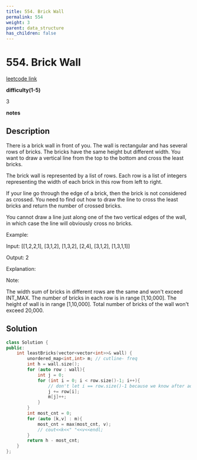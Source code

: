 ```yaml
---
title: 554. Brick Wall
permalink: 554
weight: 3
parent: data_structure
has_children: false
---
```

# 554. Brick Wall
[leetcode link](https://leetcode.com/problems/brick-wall/)

**difficulty(1-5)** 

3

**notes**   


## Description
There is a brick wall in front of you. The wall is rectangular and has several rows of bricks. The bricks have the same height but different width. You want to draw a vertical line from the top to the bottom and cross the least bricks.

The brick wall is represented by a list of rows. Each row is a list of integers representing the width of each brick in this row from left to right.

If your line go through the edge of a brick, then the brick is not considered as crossed. You need to find out how to draw the line to cross the least bricks and return the number of crossed bricks.

You cannot draw a line just along one of the two vertical edges of the wall, in which case the line will obviously cross no bricks.

 

Example:

Input: [[1,2,2,1],
        [3,1,2],
        [1,3,2],
        [2,4],
        [3,1,2],
        [1,3,1,1]]

Output: 2

Explanation: 

 

Note:

The width sum of bricks in different rows are the same and won't exceed INT_MAX.
The number of bricks in each row is in range [1,10,000]. The height of wall is in range [1,10,000]. Total number of bricks of the wall won't exceed 20,000.

## Solution

```c++
class Solution {
public:
    int leastBricks(vector<vector<int>>& wall) {
        unordered_map<int,int> m; // cutline- freq
        int h = wall.size();
        for (auto row : wall){
            int j = 0;
            for (int i = 0; i < row.size()-1; i++){ 
                // don't let i == row.size()-1 because we know after adding last brick, the sum will become width.
                j += row[i];                
                m[j]++;
            }
        }
        int most_cnt = 0;
        for (auto [k,v] : m){
            most_cnt = max(most_cnt, v);
            // cout<<k<<" "<<v<<endl;
        }        
        return h - most_cnt;
    }
};
```


